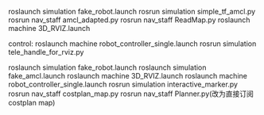 roslaunch simulation fake_robot.launch
rosrun simulation simple_tf_amcl.py
rosrun nav_staff amcl_adapted.py
rosrun nav_staff ReadMap.py
roslaunch machine 3D_RVIZ.launch

control:
roslaunch machine robot_controller_single.launch
rosrun simulation tele_handle_for_rviz.py


roslaunch simulation fake_robot.launch
roslaunch simulation fake_amcl.launch
roslaunch machine 3D_RVIZ.launch
roslaunch machine robot_controller_single.launch
rosrun simulation interactive_marker.py
rosrun nav_staff costplan_map.py
rosrun nav_staff Planner.py(改为直接订阅costplan map)
